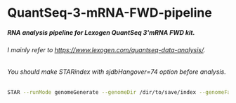 # QuantSeq-3-mRNA-FWD-pipeline


##### RNA analysis pipeline for Lexogen QuantSeq 3'mRNA FWD kit.
###### I mainly refer to https://www.lexogen.com/quantseq-data-analysis/.
###### You should make STARindex with sjdbHangover=74 option before analysis.
```bash
STAR --runMode genomeGenerate --genomeDir /dir/to/save/index --genomeFastaFiles /genome/fasta --sjdbGTFfile /annotation/gtf --sjdbHangover 74
```
